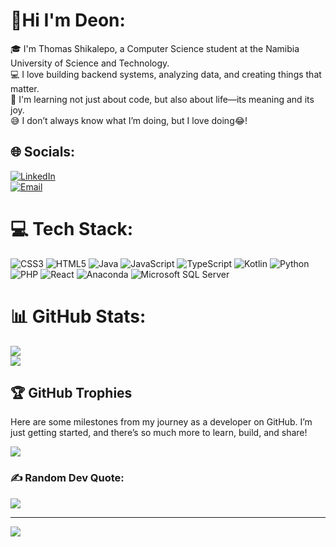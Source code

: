 # 💫Hi I'm Deon:
🎓 I'm Thomas Shikalepo, a Computer Science student at the Namibia University of Science and Technology.  
💻 I love building backend systems, analyzing data, and creating things that matter.  
🌱 I'm learning not just about code, but also about life—its meaning and its joy.  
😅 I don’t always know what I’m doing, but I love doing😂!

## 🌐 Socials:
[![LinkedIn](https://img.shields.io/badge/LinkedIn-%230077B5.svg?logo=linkedin&logoColor=radical)](https://www.linkedin.com/in/thomas-shikalepo/)  
[![Email](https://img.shields.io/badge/Email-D14836?logo=gmail&logoColor=radical)](mailto:thomasshikalepo@gmail.com)

# 💻 Tech Stack:
![CSS3](https://img.shields.io/badge/css3-%231572B6.svg?style=for-the-badge&logo=css3&logoColor=radical) 
![HTML5](https://img.shields.io/badge/html5-%23E34F26.svg?style=for-the-badge&logo=html5&logoColor=radical) 
![Java](https://img.shields.io/badge/java-%23ED8B00.svg?style=for-the-badge&logo=openjdk&logoColor=radical) 
![JavaScript](https://img.shields.io/badge/javascript-%23323330.svg?style=for-the-badge&logo=javascript&logoColor=%23F7DF1E) 
![TypeScript](https://img.shields.io/badge/typescript-%23007ACC.svg?style=for-the-badge&logo=typescript&logoColor=radical) 
![Kotlin](https://img.shields.io/badge/kotlin-%237F52FF.svg?style=for-the-badge&logo=kotlin&logoColor=radical) 
![Python](https://img.shields.io/badge/python-3670A0?style=for-the-badge&logo=python&logoColor=ffdd54) 
![PHP](https://img.shields.io/badge/php-%23777BB4.svg?style=for-the-badge&logo=php&logoColor=radical) 
![React](https://img.shields.io/badge/react-%2320232a.svg?style=for-the-badge&logo=react&logoColor=%2361DAFB) 
![Anaconda](https://img.shields.io/badge/Anaconda-%2344A833.svg?style=for-the-badge&logo=anaconda&logoColor=white) 
![Microsoft SQL Server](https://img.shields.io/badge/Microsoft%20SQL%20Server-CC2927?style=for-the-badge&logo=microsoft%20sql%20server&logoColor=white) 

# 📊 GitHub Stats:
![](https://github-readme-stats.vercel.app/api?username=ThomasDeon&theme=radical&hide_border=false&include_all_commits=false&count_private=false)<br/>
![](https://nirzak-streak-stats.vercel.app/?user=ThomasDeon&theme=radical&hide_border=false)

## 🏆 GitHub Trophies

Here are some milestones from my journey as a developer on GitHub. I’m just getting started, and there’s so much more to learn, build, and share!

![](https://github-profile-trophy.vercel.app/?username=ThomasDeon&theme=radical&no-frame=false&no-bg=true&margin-w=4&exclude=Stars,Issues,PullRequest,PullRequestReviewer)


### ✍️ Random Dev Quote:
![](https://quotes-github-readme.vercel.app/api?type=horizontal&theme=radical)

---
[![](https://visitcount.itsvg.in/api?id=ThomasDeon&icon=0&color=0)](https://visitcount.itsvg.in)

